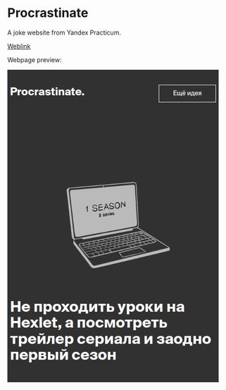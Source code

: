# Procrastinate

A joke website from Yandex Practicum.

[Weblink](https://dmitry1210.github.io/Procrastinate/)

Webpage preview:

![image](https://github.com/dmitry1210/Procrastinate/blob/main/src/%D0%A1%D0%BD%D0%B8%D0%BC%D0%BE%D0%BA%20%D1%8D%D0%BA%D1%80%D0%B0%D0%BD%D0%B0%20%D0%BE%D1%82%202023-02-14%2011-55-32.png)
